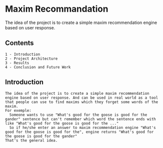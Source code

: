 # Maxim Recommandation

The idea of the project is to create a simple maxim recommendation engine based on user response.

## Contents

```
1 - Introduction
2 - Project Architecture
3 - Results
4 - Conclusion and Future Work
```

## Introduction
```
The idea of the project is to create a simple maxim recommendation engine based on user response. And can be used in real world as a tool that people can use to find maxims which they forget some words of the maxim.
For exemple:
  Someone wants to use "What's good for the goose is good for the gander" sentence but can't remember which word the sentence ends with like "What's good for the goose is good for the ..."
  So if he/she enter an answer to maxim recommendation engine "What's good for the goose is good for the", engine returns "What's good for the goose is good for the gander"
That's the general idea.
```
